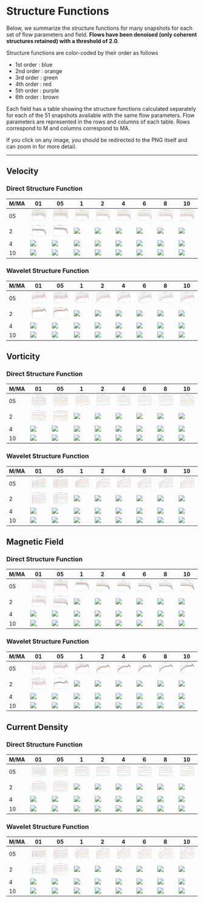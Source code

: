 # Structure Functions

Below, we summarize the structure functions for many snapshots for each set of flow parameters and field.
**Flows have been denoised (only coherent structures retained) with a threshold of 2.0**.

Structure functions are color-coded by their order as follows

  * 1st order : blue
  * 2nd order : orange
  * 3rd order : green
  * 4th order : red
  * 5th order : purple
  * 6th order : brown

Each field has a table showing the structure functions calculated separately for each of the 51 snapshots available with the same flow parameters.
Flow parameters are represented in the rows and columns of each table.
Rows correspond to M and columns correspond to MA.

If you click on any image, you should be redirected to the PNG itself and can zoom in for more detail.

---

## Velocity

### Direct Structure Function

|M/MA| 01 | 05 | 1 | 2 | 4 | 6 | 8 | 10 |
|----|----|----|---|---|---|---|---|----|
| 05 |<img src="M05MA01/w4t-plot-structure-function-mom_M05MA01_vel_dsf_denoise-02d00.png">|<img src="M05MA05/w4t-plot-structure-function-mom_M05MA05_vel_dsf_denoise-02d00.png">|<img src="M05MA1/w4t-plot-structure-function-mom_M05MA1_vel_dsf_denoise-02d00.png">|<img src="M05MA2/w4t-plot-structure-function-mom_M05MA2_vel_dsf_denoise-02d00.png">|<img src="M05MA4/w4t-plot-structure-function-mom_M05MA4_vel_dsf_denoise-02d00.png">|<img src="M05MA6/w4t-plot-structure-function-mom_M05MA6_vel_dsf_denoise-02d00.png">|<img src="M05MA8/w4t-plot-structure-function-mom_M05MA8_vel_dsf_denoise-02d00.png">|<img src="M05MA10/w4t-plot-structure-function-mom_M05MA10_vel_dsf_denoise-02d00.png">|
| 2  |<img src="M2MA01/w4t-plot-structure-function-mom_M2MA01_vel_dsf_denoise-02d00.png">|<img src="M2MA05/w4t-plot-structure-function-mom_M2MA05_vel_dsf_denoise-02d00.png">|<img src="M2MA1/w4t-plot-structure-function-mom_M2MA1_vel_dsf_denoise-02d00.png">|<img src="M2MA2/w4t-plot-structure-function-mom_M2MA2_vel_dsf_denoise-02d00.png">|<img src="M2MA4/w4t-plot-structure-function-mom_M2MA4_vel_dsf_denoise-02d00.png">|<img src="M2MA6/w4t-plot-structure-function-mom_M2MA6_vel_dsf_denoise-02d00.png">|<img src="M2MA8/w4t-plot-structure-function-mom_M2MA8_vel_dsf_denoise-02d00.png">|<img src="M2MA10/w4t-plot-structure-function-mom_M2MA10_vel_dsf_denoise-02d00.png">|
| 4  |<img src="M4MA01/w4t-plot-structure-function-mom_M4MA01_vel_dsf_denoise-02d00.png">|<img src="M4MA05/w4t-plot-structure-function-mom_M4MA05_vel_dsf_denoise-02d00.png">|<img src="M4MA1/w4t-plot-structure-function-mom_M4MA1_vel_dsf_denoise-02d00.png">|<img src="M4MA2/w4t-plot-structure-function-mom_M4MA2_vel_dsf_denoise-02d00.png">|<img src="M4MA4/w4t-plot-structure-function-mom_M4MA4_vel_dsf_denoise-02d00.png">|<img src="M4MA6/w4t-plot-structure-function-mom_M4MA6_vel_dsf_denoise-02d00.png">|<img src="M4MA8/w4t-plot-structure-function-mom_M4MA8_vel_dsf_denoise-02d00.png">|<img src="M4MA10/w4t-plot-structure-function-mom_M4MA10_vel_dsf_denoise-02d00.png">|
| 10 |<img src="M10MA01/w4t-plot-structure-function-mom_M10MA01_vel_dsf_denoise-02d00.png">|<img src="M10MA05/w4t-plot-structure-function-mom_M10MA05_vel_dsf_denoise-02d00.png">|<img src="M10MA1/w4t-plot-structure-function-mom_M10MA1_vel_dsf_denoise-02d00.png">|<img src="M10MA2/w4t-plot-structure-function-mom_M10MA2_vel_dsf_denoise-02d00.png">|<img src="M10MA4/w4t-plot-structure-function-mom_M10MA4_vel_dsf_denoise-02d00.png">|<img src="M10MA6/w4t-plot-structure-function-mom_M10MA6_vel_dsf_denoise-02d00.png">|<img src="M10MA8/w4t-plot-structure-function-mom_M10MA8_vel_dsf_denoise-02d00.png">|<img src="M10MA10/w4t-plot-structure-function-mom_M10MA10_vel_dsf_denoise-02d00.png">|

### Wavelet Structure Function

|M/MA| 01 | 05 | 1 | 2 | 4 | 6 | 8 | 10 |
|----|----|----|---|---|---|---|---|----|
| 05 |<img src="M05MA01/w4t-plot-structure-function-mom_M05MA01_vel_wsf_denoise-02d00.png">|<img src="M05MA05/w4t-plot-structure-function-mom_M05MA05_vel_wsf_denoise-02d00.png">|<img src="M05MA1/w4t-plot-structure-function-mom_M05MA1_vel_wsf_denoise-02d00.png">|<img src="M05MA2/w4t-plot-structure-function-mom_M05MA2_vel_wsf_denoise-02d00.png">|<img src="M05MA4/w4t-plot-structure-function-mom_M05MA4_vel_wsf_denoise-02d00.png">|<img src="M05MA6/w4t-plot-structure-function-mom_M05MA6_vel_wsf_denoise-02d00.png">|<img src="M05MA8/w4t-plot-structure-function-mom_M05MA8_vel_wsf_denoise-02d00.png">|<img src="M05MA10/w4t-plot-structure-function-mom_M05MA10_vel_wsf_denoise-02d00.png">|
| 2  |<img src="M2MA01/w4t-plot-structure-function-mom_M2MA01_vel_wsf_denoise-02d00.png">|<img src="M2MA05/w4t-plot-structure-function-mom_M2MA05_vel_wsf_denoise-02d00.png">|<img src="M2MA1/w4t-plot-structure-function-mom_M2MA1_vel_wsf_denoise-02d00.png">|<img src="M2MA2/w4t-plot-structure-function-mom_M2MA2_vel_wsf_denoise-02d00.png">|<img src="M2MA4/w4t-plot-structure-function-mom_M2MA4_vel_wsf_denoise-02d00.png">|<img src="M2MA6/w4t-plot-structure-function-mom_M2MA6_vel_wsf_denoise-02d00.png">|<img src="M2MA8/w4t-plot-structure-function-mom_M2MA8_vel_wsf_denoise-02d00.png">|<img src="M2MA10/w4t-plot-structure-function-mom_M2MA10_vel_wsf_denoise-02d00.png">|
| 4  |<img src="M4MA01/w4t-plot-structure-function-mom_M4MA01_vel_wsf_denoise-02d00.png">|<img src="M4MA05/w4t-plot-structure-function-mom_M4MA05_vel_wsf_denoise-02d00.png">|<img src="M4MA1/w4t-plot-structure-function-mom_M4MA1_vel_wsf_denoise-02d00.png">|<img src="M4MA2/w4t-plot-structure-function-mom_M4MA2_vel_wsf_denoise-02d00.png">|<img src="M4MA4/w4t-plot-structure-function-mom_M4MA4_vel_wsf_denoise-02d00.png">|<img src="M4MA6/w4t-plot-structure-function-mom_M4MA6_vel_wsf_denoise-02d00.png">|<img src="M4MA8/w4t-plot-structure-function-mom_M4MA8_vel_wsf_denoise-02d00.png">|<img src="M4MA10/w4t-plot-structure-function-mom_M4MA10_vel_wsf_denoise-02d00.png">|
| 10 |<img src="M10MA01/w4t-plot-structure-function-mom_M10MA01_vel_wsf_denoise-02d00.png">|<img src="M10MA05/w4t-plot-structure-function-mom_M10MA05_vel_wsf_denoise-02d00.png">|<img src="M10MA1/w4t-plot-structure-function-mom_M10MA1_vel_wsf_denoise-02d00.png">|<img src="M10MA2/w4t-plot-structure-function-mom_M10MA2_vel_wsf_denoise-02d00.png">|<img src="M10MA4/w4t-plot-structure-function-mom_M10MA4_vel_wsf_denoise-02d00.png">|<img src="M10MA6/w4t-plot-structure-function-mom_M10MA6_vel_wsf_denoise-02d00.png">|<img src="M10MA8/w4t-plot-structure-function-mom_M10MA8_vel_wsf_denoise-02d00.png">|<img src="M10MA10/w4t-plot-structure-function-mom_M10MA10_vel_wsf_denoise-02d00.png">|

## Vorticity

### Direct Structure Function

|M/MA| 01 | 05 | 1 | 2 | 4 | 6 | 8 | 10 |
|----|----|----|---|---|---|---|---|----|
| 05 |<img src="M05MA01/w4t-plot-structure-function-mom_M05MA01_vort_dsf_denoise-02d00.png">|<img src="M05MA05/w4t-plot-structure-function-mom_M05MA05_vort_dsf_denoise-02d00.png">|<img src="M05MA1/w4t-plot-structure-function-mom_M05MA1_vort_dsf_denoise-02d00.png">|<img src="M05MA2/w4t-plot-structure-function-mom_M05MA2_vort_dsf_denoise-02d00.png">|<img src="M05MA4/w4t-plot-structure-function-mom_M05MA4_vort_dsf_denoise-02d00.png">|<img src="M05MA6/w4t-plot-structure-function-mom_M05MA6_vort_dsf_denoise-02d00.png">|<img src="M05MA8/w4t-plot-structure-function-mom_M05MA8_vort_dsf_denoise-02d00.png">|<img src="M05MA10/w4t-plot-structure-function-mom_M05MA10_vort_dsf_denoise-02d00.png">|
| 2  |<img src="M2MA01/w4t-plot-structure-function-mom_M2MA01_vort_dsf_denoise-02d00.png">|<img src="M2MA05/w4t-plot-structure-function-mom_M2MA05_vort_dsf_denoise-02d00.png">|<img src="M2MA1/w4t-plot-structure-function-mom_M2MA1_vort_dsf_denoise-02d00.png">|<img src="M2MA2/w4t-plot-structure-function-mom_M2MA2_vort_dsf_denoise-02d00.png">|<img src="M2MA4/w4t-plot-structure-function-mom_M2MA4_vort_dsf_denoise-02d00.png">|<img src="M2MA6/w4t-plot-structure-function-mom_M2MA6_vort_dsf_denoise-02d00.png">|<img src="M2MA8/w4t-plot-structure-function-mom_M2MA8_vort_dsf_denoise-02d00.png">|<img src="M2MA10/w4t-plot-structure-function-mom_M2MA10_vort_dsf_denoise-02d00.png">|
| 4  |<img src="M4MA01/w4t-plot-structure-function-mom_M4MA01_vort_dsf_denoise-02d00.png">|<img src="M4MA05/w4t-plot-structure-function-mom_M4MA05_vort_dsf_denoise-02d00.png">|<img src="M4MA1/w4t-plot-structure-function-mom_M4MA1_vort_dsf_denoise-02d00.png">|<img src="M4MA2/w4t-plot-structure-function-mom_M4MA2_vort_dsf_denoise-02d00.png">|<img src="M4MA4/w4t-plot-structure-function-mom_M4MA4_vort_dsf_denoise-02d00.png">|<img src="M4MA6/w4t-plot-structure-function-mom_M4MA6_vort_dsf_denoise-02d00.png">|<img src="M4MA8/w4t-plot-structure-function-mom_M4MA8_vort_dsf_denoise-02d00.png">|<img src="M4MA10/w4t-plot-structure-function-mom_M4MA10_vort_dsf_denoise-02d00.png">|
| 10 |<img src="M10MA01/w4t-plot-structure-function-mom_M10MA01_vort_dsf_denoise-02d00.png">|<img src="M10MA05/w4t-plot-structure-function-mom_M10MA05_vort_dsf_denoise-02d00.png">|<img src="M10MA1/w4t-plot-structure-function-mom_M10MA1_vort_dsf_denoise-02d00.png">|<img src="M10MA2/w4t-plot-structure-function-mom_M10MA2_vort_dsf_denoise-02d00.png">|<img src="M10MA4/w4t-plot-structure-function-mom_M10MA4_vort_dsf_denoise-02d00.png">|<img src="M10MA6/w4t-plot-structure-function-mom_M10MA6_vort_dsf_denoise-02d00.png">|<img src="M10MA8/w4t-plot-structure-function-mom_M10MA8_vort_dsf_denoise-02d00.png">|<img src="M10MA10/w4t-plot-structure-function-mom_M10MA10_vort_dsf_denoise-02d00.png">|

### Wavelet Structure Function

|M/MA| 01 | 05 | 1 | 2 | 4 | 6 | 8 | 10 |
|----|----|----|---|---|---|---|---|----|
| 05 |<img src="M05MA01/w4t-plot-structure-function-mom_M05MA01_vort_wsf_denoise-02d00.png">|<img src="M05MA05/w4t-plot-structure-function-mom_M05MA05_vort_wsf_denoise-02d00.png">|<img src="M05MA1/w4t-plot-structure-function-mom_M05MA1_vort_wsf_denoise-02d00.png">|<img src="M05MA2/w4t-plot-structure-function-mom_M05MA2_vort_wsf_denoise-02d00.png">|<img src="M05MA4/w4t-plot-structure-function-mom_M05MA4_vort_wsf_denoise-02d00.png">|<img src="M05MA6/w4t-plot-structure-function-mom_M05MA6_vort_wsf_denoise-02d00.png">|<img src="M05MA8/w4t-plot-structure-function-mom_M05MA8_vort_wsf_denoise-02d00.png">|<img src="M05MA10/w4t-plot-structure-function-mom_M05MA10_vort_wsf_denoise-02d00.png">|
| 2  |<img src="M2MA01/w4t-plot-structure-function-mom_M2MA01_vort_wsf_denoise-02d00.png">|<img src="M2MA05/w4t-plot-structure-function-mom_M2MA05_vort_wsf_denoise-02d00.png">|<img src="M2MA1/w4t-plot-structure-function-mom_M2MA1_vort_wsf_denoise-02d00.png">|<img src="M2MA2/w4t-plot-structure-function-mom_M2MA2_vort_wsf_denoise-02d00.png">|<img src="M2MA4/w4t-plot-structure-function-mom_M2MA4_vort_wsf_denoise-02d00.png">|<img src="M2MA6/w4t-plot-structure-function-mom_M2MA6_vort_wsf_denoise-02d00.png">|<img src="M2MA8/w4t-plot-structure-function-mom_M2MA8_vort_wsf_denoise-02d00.png">|<img src="M2MA10/w4t-plot-structure-function-mom_M2MA10_vort_wsf_denoise-02d00.png">|
| 4  |<img src="M4MA01/w4t-plot-structure-function-mom_M4MA01_vort_wsf_denoise-02d00.png">|<img src="M4MA05/w4t-plot-structure-function-mom_M4MA05_vort_wsf_denoise-02d00.png">|<img src="M4MA1/w4t-plot-structure-function-mom_M4MA1_vort_wsf_denoise-02d00.png">|<img src="M4MA2/w4t-plot-structure-function-mom_M4MA2_vort_wsf_denoise-02d00.png">|<img src="M4MA4/w4t-plot-structure-function-mom_M4MA4_vort_wsf_denoise-02d00.png">|<img src="M4MA6/w4t-plot-structure-function-mom_M4MA6_vort_wsf_denoise-02d00.png">|<img src="M4MA8/w4t-plot-structure-function-mom_M4MA8_vort_wsf_denoise-02d00.png">|<img src="M4MA10/w4t-plot-structure-function-mom_M4MA10_vort_wsf_denoise-02d00.png">|
| 10 |<img src="M10MA01/w4t-plot-structure-function-mom_M10MA01_vort_wsf_denoise-02d00.png">|<img src="M10MA05/w4t-plot-structure-function-mom_M10MA05_vort_wsf_denoise-02d00.png">|<img src="M10MA1/w4t-plot-structure-function-mom_M10MA1_vort_wsf_denoise-02d00.png">|<img src="M10MA2/w4t-plot-structure-function-mom_M10MA2_vort_wsf_denoise-02d00.png">|<img src="M10MA4/w4t-plot-structure-function-mom_M10MA4_vort_wsf_denoise-02d00.png">|<img src="M10MA6/w4t-plot-structure-function-mom_M10MA6_vort_wsf_denoise-02d00.png">|<img src="M10MA8/w4t-plot-structure-function-mom_M10MA8_vort_wsf_denoise-02d00.png">|<img src="M10MA10/w4t-plot-structure-function-mom_M10MA10_vort_wsf_denoise-02d00.png">|

## Magnetic Field

### Direct Structure Function

|M/MA| 01 | 05 | 1 | 2 | 4 | 6 | 8 | 10 |
|----|----|----|---|---|---|---|---|----|
| 05 |<img src="M05MA01/w4t-plot-structure-function-mom_M05MA01_mag_dsf_denoise-02d00.png">|<img src="M05MA05/w4t-plot-structure-function-mom_M05MA05_mag_dsf_denoise-02d00.png">|<img src="M05MA1/w4t-plot-structure-function-mom_M05MA1_mag_dsf_denoise-02d00.png">|<img src="M05MA2/w4t-plot-structure-function-mom_M05MA2_mag_dsf_denoise-02d00.png">|<img src="M05MA4/w4t-plot-structure-function-mom_M05MA4_mag_dsf_denoise-02d00.png">|<img src="M05MA6/w4t-plot-structure-function-mom_M05MA6_mag_dsf_denoise-02d00.png">|<img src="M05MA8/w4t-plot-structure-function-mom_M05MA8_mag_dsf_denoise-02d00.png">|<img src="M05MA10/w4t-plot-structure-function-mom_M05MA10_mag_dsf_denoise-02d00.png">|
| 2  |<img src="M2MA01/w4t-plot-structure-function-mom_M2MA01_mag_dsf_denoise-02d00.png">|<img src="M2MA05/w4t-plot-structure-function-mom_M2MA05_mag_dsf_denoise-02d00.png">|<img src="M2MA1/w4t-plot-structure-function-mom_M2MA1_mag_dsf_denoise-02d00.png">|<img src="M2MA2/w4t-plot-structure-function-mom_M2MA2_mag_dsf_denoise-02d00.png">|<img src="M2MA4/w4t-plot-structure-function-mom_M2MA4_mag_dsf_denoise-02d00.png">|<img src="M2MA6/w4t-plot-structure-function-mom_M2MA6_mag_dsf_denoise-02d00.png">|<img src="M2MA8/w4t-plot-structure-function-mom_M2MA8_mag_dsf_denoise-02d00.png">|<img src="M2MA10/w4t-plot-structure-function-mom_M2MA10_mag_dsf_denoise-02d00.png">|
| 4  |<img src="M4MA01/w4t-plot-structure-function-mom_M4MA01_mag_dsf_denoise-02d00.png">|<img src="M4MA05/w4t-plot-structure-function-mom_M4MA05_mag_dsf_denoise-02d00.png">|<img src="M4MA1/w4t-plot-structure-function-mom_M4MA1_mag_dsf_denoise-02d00.png">|<img src="M4MA2/w4t-plot-structure-function-mom_M4MA2_mag_dsf_denoise-02d00.png">|<img src="M4MA4/w4t-plot-structure-function-mom_M4MA4_mag_dsf_denoise-02d00.png">|<img src="M4MA6/w4t-plot-structure-function-mom_M4MA6_mag_dsf_denoise-02d00.png">|<img src="M4MA8/w4t-plot-structure-function-mom_M4MA8_mag_dsf_denoise-02d00.png">|<img src="M4MA10/w4t-plot-structure-function-mom_M4MA10_mag_dsf_denoise-02d00.png">|
| 10 |<img src="M10MA01/w4t-plot-structure-function-mom_M10MA01_mag_dsf_denoise-02d00.png">|<img src="M10MA05/w4t-plot-structure-function-mom_M10MA05_mag_dsf_denoise-02d00.png">|<img src="M10MA1/w4t-plot-structure-function-mom_M10MA1_mag_dsf_denoise-02d00.png">|<img src="M10MA2/w4t-plot-structure-function-mom_M10MA2_mag_dsf_denoise-02d00.png">|<img src="M10MA4/w4t-plot-structure-function-mom_M10MA4_mag_dsf_denoise-02d00.png">|<img src="M10MA6/w4t-plot-structure-function-mom_M10MA6_mag_dsf_denoise-02d00.png">|<img src="M10MA8/w4t-plot-structure-function-mom_M10MA8_mag_dsf_denoise-02d00.png">|<img src="M10MA10/w4t-plot-structure-function-mom_M10MA10_mag_dsf_denoise-02d00.png">|

### Wavelet Structure Function

|M/MA| 01 | 05 | 1 | 2 | 4 | 6 | 8 | 10 |
|----|----|----|---|---|---|---|---|----|
| 05 |<img src="M05MA01/w4t-plot-structure-function-mom_M05MA01_mag_wsf_denoise-02d00.png">|<img src="M05MA05/w4t-plot-structure-function-mom_M05MA05_mag_wsf_denoise-02d00.png">|<img src="M05MA1/w4t-plot-structure-function-mom_M05MA1_mag_wsf_denoise-02d00.png">|<img src="M05MA2/w4t-plot-structure-function-mom_M05MA2_mag_wsf_denoise-02d00.png">|<img src="M05MA4/w4t-plot-structure-function-mom_M05MA4_mag_wsf_denoise-02d00.png">|<img src="M05MA6/w4t-plot-structure-function-mom_M05MA6_mag_wsf_denoise-02d00.png">|<img src="M05MA8/w4t-plot-structure-function-mom_M05MA8_mag_wsf_denoise-02d00.png">|<img src="M05MA10/w4t-plot-structure-function-mom_M05MA10_mag_wsf_denoise-02d00.png">|
| 2  |<img src="M2MA01/w4t-plot-structure-function-mom_M2MA01_mag_wsf_denoise-02d00.png">|<img src="M2MA05/w4t-plot-structure-function-mom_M2MA05_mag_wsf_denoise-02d00.png">|<img src="M2MA1/w4t-plot-structure-function-mom_M2MA1_mag_wsf_denoise-02d00.png">|<img src="M2MA2/w4t-plot-structure-function-mom_M2MA2_mag_wsf_denoise-02d00.png">|<img src="M2MA4/w4t-plot-structure-function-mom_M2MA4_mag_wsf_denoise-02d00.png">|<img src="M2MA6/w4t-plot-structure-function-mom_M2MA6_mag_wsf_denoise-02d00.png">|<img src="M2MA8/w4t-plot-structure-function-mom_M2MA8_mag_wsf_denoise-02d00.png">|<img src="M2MA10/w4t-plot-structure-function-mom_M2MA10_mag_wsf_denoise-02d00.png">|
| 4  |<img src="M4MA01/w4t-plot-structure-function-mom_M4MA01_mag_wsf_denoise-02d00.png">|<img src="M4MA05/w4t-plot-structure-function-mom_M4MA05_mag_wsf_denoise-02d00.png">|<img src="M4MA1/w4t-plot-structure-function-mom_M4MA1_mag_wsf_denoise-02d00.png">|<img src="M4MA2/w4t-plot-structure-function-mom_M4MA2_mag_wsf_denoise-02d00.png">|<img src="M4MA4/w4t-plot-structure-function-mom_M4MA4_mag_wsf_denoise-02d00.png">|<img src="M4MA6/w4t-plot-structure-function-mom_M4MA6_mag_wsf_denoise-02d00.png">|<img src="M4MA8/w4t-plot-structure-function-mom_M4MA8_mag_wsf_denoise-02d00.png">|<img src="M4MA10/w4t-plot-structure-function-mom_M4MA10_mag_wsf_denoise-02d00.png">|
| 10 |<img src="M10MA01/w4t-plot-structure-function-mom_M10MA01_mag_wsf_denoise-02d00.png">|<img src="M10MA05/w4t-plot-structure-function-mom_M10MA05_mag_wsf_denoise-02d00.png">|<img src="M10MA1/w4t-plot-structure-function-mom_M10MA1_mag_wsf_denoise-02d00.png">|<img src="M10MA2/w4t-plot-structure-function-mom_M10MA2_mag_wsf_denoise-02d00.png">|<img src="M10MA4/w4t-plot-structure-function-mom_M10MA4_mag_wsf_denoise-02d00.png">|<img src="M10MA6/w4t-plot-structure-function-mom_M10MA6_mag_wsf_denoise-02d00.png">|<img src="M10MA8/w4t-plot-structure-function-mom_M10MA8_mag_wsf_denoise-02d00.png">|<img src="M10MA10/w4t-plot-structure-function-mom_M10MA10_mag_wsf_denoise-02d00.png">|

## Current Density

### Direct Structure Function

|M/MA| 01 | 05 | 1 | 2 | 4 | 6 | 8 | 10 |
|----|----|----|---|---|---|---|---|----|
| 05 |<img src="M05MA01/w4t-plot-structure-function-mom_M05MA01_curr_dsf_denoise-02d00.png">|<img src="M05MA05/w4t-plot-structure-function-mom_M05MA05_curr_dsf_denoise-02d00.png">|<img src="M05MA1/w4t-plot-structure-function-mom_M05MA1_curr_dsf_denoise-02d00.png">|<img src="M05MA2/w4t-plot-structure-function-mom_M05MA2_curr_dsf_denoise-02d00.png">|<img src="M05MA4/w4t-plot-structure-function-mom_M05MA4_curr_dsf_denoise-02d00.png">|<img src="M05MA6/w4t-plot-structure-function-mom_M05MA6_curr_dsf_denoise-02d00.png">|<img src="M05MA8/w4t-plot-structure-function-mom_M05MA8_curr_dsf_denoise-02d00.png">|<img src="M05MA10/w4t-plot-structure-function-mom_M05MA10_curr_dsf_denoise-02d00.png">|
| 2  |<img src="M2MA01/w4t-plot-structure-function-mom_M2MA01_curr_dsf_denoise-02d00.png">|<img src="M2MA05/w4t-plot-structure-function-mom_M2MA05_curr_dsf_denoise-02d00.png">|<img src="M2MA1/w4t-plot-structure-function-mom_M2MA1_curr_dsf_denoise-02d00.png">|<img src="M2MA2/w4t-plot-structure-function-mom_M2MA2_curr_dsf_denoise-02d00.png">|<img src="M2MA4/w4t-plot-structure-function-mom_M2MA4_curr_dsf_denoise-02d00.png">|<img src="M2MA6/w4t-plot-structure-function-mom_M2MA6_curr_dsf_denoise-02d00.png">|<img src="M2MA8/w4t-plot-structure-function-mom_M2MA8_curr_dsf_denoise-02d00.png">|<img src="M2MA10/w4t-plot-structure-function-mom_M2MA10_curr_dsf_denoise-02d00.png">|
| 4  |<img src="M4MA01/w4t-plot-structure-function-mom_M4MA01_curr_dsf_denoise-02d00.png">|<img src="M4MA05/w4t-plot-structure-function-mom_M4MA05_curr_dsf_denoise-02d00.png">|<img src="M4MA1/w4t-plot-structure-function-mom_M4MA1_curr_dsf_denoise-02d00.png">|<img src="M4MA2/w4t-plot-structure-function-mom_M4MA2_curr_dsf_denoise-02d00.png">|<img src="M4MA4/w4t-plot-structure-function-mom_M4MA4_curr_dsf_denoise-02d00.png">|<img src="M4MA6/w4t-plot-structure-function-mom_M4MA6_curr_dsf_denoise-02d00.png">|<img src="M4MA8/w4t-plot-structure-function-mom_M4MA8_curr_dsf_denoise-02d00.png">|<img src="M4MA10/w4t-plot-structure-function-mom_M4MA10_curr_dsf_denoise-02d00.png">|
| 10 |<img src="M10MA01/w4t-plot-structure-function-mom_M10MA01_curr_dsf_denoise-02d00.png">|<img src="M10MA05/w4t-plot-structure-function-mom_M10MA05_curr_dsf_denoise-02d00.png">|<img src="M10MA1/w4t-plot-structure-function-mom_M10MA1_curr_dsf_denoise-02d00.png">|<img src="M10MA2/w4t-plot-structure-function-mom_M10MA2_curr_dsf_denoise-02d00.png">|<img src="M10MA4/w4t-plot-structure-function-mom_M10MA4_curr_dsf_denoise-02d00.png">|<img src="M10MA6/w4t-plot-structure-function-mom_M10MA6_curr_dsf_denoise-02d00.png">|<img src="M10MA8/w4t-plot-structure-function-mom_M10MA8_curr_dsf_denoise-02d00.png">|<img src="M10MA10/w4t-plot-structure-function-mom_M10MA10_curr_dsf_denoise-02d00.png">|

### Wavelet Structure Function

|M/MA| 01 | 05 | 1 | 2 | 4 | 6 | 8 | 10 |
|----|----|----|---|---|---|---|---|----|
| 05 |<img src="M05MA01/w4t-plot-structure-function-mom_M05MA01_curr_wsf_denoise-02d00.png">|<img src="M05MA05/w4t-plot-structure-function-mom_M05MA05_curr_wsf_denoise-02d00.png">|<img src="M05MA1/w4t-plot-structure-function-mom_M05MA1_curr_wsf_denoise-02d00.png">|<img src="M05MA2/w4t-plot-structure-function-mom_M05MA2_curr_wsf_denoise-02d00.png">|<img src="M05MA4/w4t-plot-structure-function-mom_M05MA4_curr_wsf_denoise-02d00.png">|<img src="M05MA6/w4t-plot-structure-function-mom_M05MA6_curr_wsf_denoise-02d00.png">|<img src="M05MA8/w4t-plot-structure-function-mom_M05MA8_curr_wsf_denoise-02d00.png">|<img src="M05MA10/w4t-plot-structure-function-mom_M05MA10_curr_wsf_denoise-02d00.png">|
| 2  |<img src="M2MA01/w4t-plot-structure-function-mom_M2MA01_curr_wsf_denoise-02d00.png">|<img src="M2MA05/w4t-plot-structure-function-mom_M2MA05_curr_wsf_denoise-02d00.png">|<img src="M2MA1/w4t-plot-structure-function-mom_M2MA1_curr_wsf_denoise-02d00.png">|<img src="M2MA2/w4t-plot-structure-function-mom_M2MA2_curr_wsf_denoise-02d00.png">|<img src="M2MA4/w4t-plot-structure-function-mom_M2MA4_curr_wsf_denoise-02d00.png">|<img src="M2MA6/w4t-plot-structure-function-mom_M2MA6_curr_wsf_denoise-02d00.png">|<img src="M2MA8/w4t-plot-structure-function-mom_M2MA8_curr_wsf_denoise-02d00.png">|<img src="M2MA10/w4t-plot-structure-function-mom_M2MA10_curr_wsf_denoise-02d00.png">|
| 4  |<img src="M4MA01/w4t-plot-structure-function-mom_M4MA01_curr_wsf_denoise-02d00.png">|<img src="M4MA05/w4t-plot-structure-function-mom_M4MA05_curr_wsf_denoise-02d00.png">|<img src="M4MA1/w4t-plot-structure-function-mom_M4MA1_curr_wsf_denoise-02d00.png">|<img src="M4MA2/w4t-plot-structure-function-mom_M4MA2_curr_wsf_denoise-02d00.png">|<img src="M4MA4/w4t-plot-structure-function-mom_M4MA4_curr_wsf_denoise-02d00.png">|<img src="M4MA6/w4t-plot-structure-function-mom_M4MA6_curr_wsf_denoise-02d00.png">|<img src="M4MA8/w4t-plot-structure-function-mom_M4MA8_curr_wsf_denoise-02d00.png">|<img src="M4MA10/w4t-plot-structure-function-mom_M4MA10_curr_wsf_denoise-02d00.png">|
| 10 |<img src="M10MA01/w4t-plot-structure-function-mom_M10MA01_curr_wsf_denoise-02d00.png">|<img src="M10MA05/w4t-plot-structure-function-mom_M10MA05_curr_wsf_denoise-02d00.png">|<img src="M10MA1/w4t-plot-structure-function-mom_M10MA1_curr_wsf_denoise-02d00.png">|<img src="M10MA2/w4t-plot-structure-function-mom_M10MA2_curr_wsf_denoise-02d00.png">|<img src="M10MA4/w4t-plot-structure-function-mom_M10MA4_curr_wsf_denoise-02d00.png">|<img src="M10MA6/w4t-plot-structure-function-mom_M10MA6_curr_wsf_denoise-02d00.png">|<img src="M10MA8/w4t-plot-structure-function-mom_M10MA8_curr_wsf_denoise-02d00.png">|<img src="M10MA10/w4t-plot-structure-function-mom_M10MA10_curr_wsf_denoise-02d00.png">|
